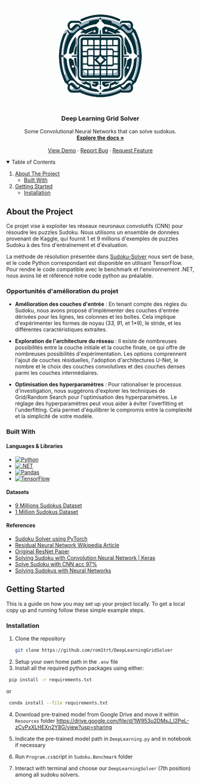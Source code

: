 <!-- PROJECT LOGO -->
<br />
<p align="center">
  <a href="https://github.com/rom1trt/DeepLearningGridSolver">
    <img align=top src="Resources/img/logo.jpeg" alt="Logo" width="270" height="270">
  </a>

  <h3 align="center">Deep Learning Grid Solver</h3>

  <p align="center">
    Some Convolutional Neural Networks that can solve sudokus.
    <br />
    <a href="https://github.com/rom1trt/DeepLearningGridSolver"><strong>Explore the docs »</strong></a>
    <br />
    <br />
    <a href="https://github.com/rom1trt/DeepLearningGridSolver">View Demo</a>
    ·
    <a href="https://github.com/rom1trt/DeepLearningGridSolver/issues">Report Bug</a>
    ·
    <a href="https://github.com/rom1trt/DeepLearningGridSolver/issues">Request Feature</a>
  </p>
</p>

<!-- TABLE OF CONTENTS -->
<details open="open">
  <summary>Table of Contents</summary>
  <ol>
    <li>
      <a href="#about-the-project">About The Project</a>
      <ul>
        <li><a href="#built-with">Built With</a></li>
      </ul>
    </li>
    <li>
      <a href="#getting-started">Getting Started</a>
      <ul>
        <li><a href="#installation">Installation</a></li>
      </ul>
    </li>
  </ol>
</details>

<!-- ABOUT THE PROJECT -->

## About the Project

Ce projet vise à exploiter les réseaux neuronaux convolutifs (CNN) pour résoudre les puzzles Sudoku. Nous utilisons un ensemble de données provenant de Kaggle, qui fournit 1 et 9 millions d'exemples de puzzles Sudoku à des fins d'entraînement et d'évaluation.

La méthode de résolution présentée dans [Sudoku-Solver](https://github.com/shivaverma/Sudoku-Solver/blob/master/model.py) nous sert de base, et le code Python correspondant est disponible en utilisant TensorFlow. Pour rendre le code compatible avec le benchmark et l'environnement .NET, nous avons lié et référencé notre code python au préalable.

### Opportunités d'amélioration du projet

- **Amélioration des couches d'entrée** : En tenant compte des règles du Sudoku, nous avons proposé d'implémenter des couches d'entrée dérivées pour les lignes, les colonnes et les boîtes. Cela implique d'expérimenter les formes de noyau (3*3, 9*1, et 1\*9), le stride, et les différentes caractéristiques extraites.

- **Exploration de l'architecture du réseau** : Il existe de nombreuses possibilités entre la couche initiale et la couche finale, ce qui offre de nombreuses possibilités d'expérimentation. Les options comprennent l'ajout de couches résiduelles, l'adoption d'architectures U-Net, le nombre et le choix des couches convolutives et des couches denses parmi les couches intermédiaires.

- **Optimisation des hyperparamètres** : Pour rationaliser le processus d'investigation, nous suggérons d'explorer les techniques de Grid/Random Search pour l'optimisation des hyperparamètres. Le réglage des hyperparamètres peut vous aider à éviter l'overfitting et l'underfitting. Cela permet d'équilibrer le compromis entre la complexité et la simplicité de votre modèle.

### Built With

#### Languages & Libraries

- [![Python](https://img.shields.io/badge/python-c2a90f?style=for-the-badge&logo=python&logoColor=white)](https://www.python.org/)
- [![.NET](https://img.shields.io/badge/.NET-512BD4?style=for-the-badge&logo=.net&logoColor=white)](https://dotnet.microsoft.com/)
- [![Pandas](https://img.shields.io/badge/pandas-150458?style=for-the-badge&logo=pandas&logoColor=white)](https://pandas.pydata.org/)
- [![TensorFlow](https://img.shields.io/badge/TensorFlow-FF6F00?style=for-the-badge&logo=TensorFlow&logoColor=white)](https://www.tensorflow.org/)

#### Datasets

- [9 Millions Sudokus Dataset](https://www.kaggle.com/datasets/rohanrao/sudoku)
- [1 Million Sudokus Dataset](https://www.kaggle.com/datasets/bryanpark/sudoku)

#### References

- [Sudoku Solver using PyTorch](https://github.com/chingisooinar/sudoku-solver.pytorch)
- [Residual Neural Network Wikipedia Article](https://en.wikipedia.org/wiki/Residual_neural_network)
- [Original ResNet Paper](https://arxiv.org/abs/1512.03385)
- [Solving Sudoku with Convolution Neural Network | Keras](https://towardsdatascience.com/solving-sudoku-with-convolution-neural-network-keras-655ba4be3b11)
- [Solve Sudoku with CNN acc 97%](https://www.kaggle.com/code/lyly123/solve-sudoku-with-cnn-acc-97)
- [Solving Sudokus with Neural Networks](https://cs230.stanford.edu/files_winter_2018/projects/6939771.pdf)

<!-- GETTING STARTED -->

## Getting Started

This is a guide on how you may set up your project locally.
To get a local copy up and running follow these simple example steps.

### Installation

1. Clone the repository
   ```sh
   git clone https://github.com/rom1trt/DeepLearningGridSolver
   ```
2. Setup your own home path in the `.env` file
3. Install all the required python packages using either:

```sh
 pip install -r requirements.txt
```

or

```sh
 conda install --file requirements.txt
```

4. Download pre-trained model from Google Drive and move it within `Resources` folder
https://drive.google.com/file/d/1W953u2DMsJ_l2PeL-zCyPxXLHEXn2Y8G/view?usp=sharing

5. Indicate the pre-trained model path in `DeepLearning.py` and in notebook if necessary
6. Run `Program.cs`script in `Sudoku.Benchmark` folder
7. Interact with terminal and choose our `DeepLearningSolver` (7th position) among all sudoku solvers.

